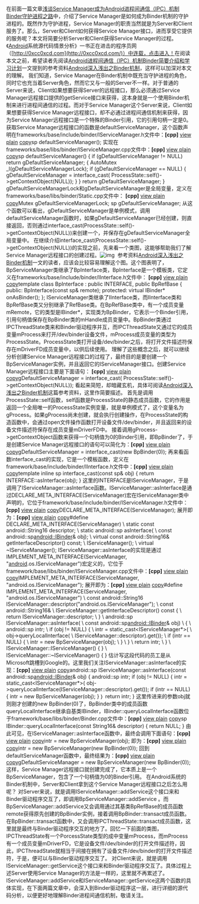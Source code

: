 在前面一篇文章[浅谈Service Manager成为Android进程间通信（IPC）机制Binder守护进程之路](http://blog.csdn.net/luoshengyang/article/details/6621566)中，介绍了Service Manager是如何成为Binder机制的守护进程的。既然作为守护进程，Service Manager的职责当然就是为Server和Client服务了。那么，Server和Client如何获得Service Manager接口，进而享受它提供的服务呢？本文将简要分析Server和Client获得Service Manager的过程。《[Android](http://lib.csdn.net/base/android)系统源代码情景分析》一书正在进击的程序员网（[http://0xcc0xcd.com](http://0xcc0xcd.com/)）中连载，点击进入！
​        在阅读本文之前，希望读者先阅读[Android进程间通信（IPC）机制Binder简要介绍和学习计划](http://blog.csdn.net/luoshengyang/article/details/6618363)一文提到的参考资料[Android深入浅出之Binder机制](http://www.cnblogs.com/innost/archive/2011/01/09/1931456.html)，这样可以加深对本文的理解。        我们知道，Service Manager在Binder机制中既充当守护进程的角色，同时它也充当着Server角色，然而它又与一般的Server不一样。对于普通的Server来说，Client如果想要获得Server的远程接口，那么必须通过Service Manager远程接口提供的getService接口来获得，这本身就是一个使用Binder机制来进行进程间通信的过程。而对于Service Manager这个Server来说，Client如果想要获得Service Manager远程接口，却不必通过进程间通信机制来获得，因为Service Manager远程接口是一个特殊的Binder引用，它的引用句柄一定是0。        获取Service Manager远程接口的函数是defaultServiceManager，这个函数声明在frameworks/base/include/binder/IServiceManager.h文件中：**[cpp]** [view plain](http://blog.csdn.net/luoshengyang/article/details/6627260#) [copy](http://blog.csdn.net/luoshengyang/article/details/6627260#)sp<IServiceManager> defaultServiceManager();         实现在frameworks/base/libs/binder/IServiceManager.cpp文件中：**[cpp]** [view plain](http://blog.csdn.net/luoshengyang/article/details/6627260#) [copy](http://blog.csdn.net/luoshengyang/article/details/6627260#)sp<IServiceManager> defaultServiceManager()  {        if (gDefaultServiceManager != NULL) return gDefaultServiceManager;        {          AutoMutex _l(gDefaultServiceManagerLock);          if (gDefaultServiceManager == NULL) {              gDefaultServiceManager = interface_cast<IServiceManager>(                  ProcessState::self()->getContextObject(NULL));          }      }        return gDefaultServiceManager;  }          gDefaultServiceManagerLock和gDefaultServiceManager是全局变量，定义在frameworks/base/libs/binder/Static.cpp文件中：
**[cpp]** [view plain](http://blog.csdn.net/luoshengyang/article/details/6627260#) [copy](http://blog.csdn.net/luoshengyang/article/details/6627260#)Mutex gDefaultServiceManagerLock;  sp<IServiceManager> gDefaultServiceManager;          从这个函数可以看出，gDefaultServiceManager是单例模式，调用defaultServiceManager函数时，如果gDefaultServiceManager已经创建，则直接返回，否则通过interface_cast<IServiceManager>(ProcessState::self()->getContextObject(NULL))来创建一个，并保存在gDefaultServiceManager全局变量中。       在继续介绍interface_cast<IServiceManager>(ProcessState::self()->getContextObject(NULL))的实现之前，先来看一个类图，这能够帮助我们了解Service Manager远程接口的创建过程。![img](http://hi.csdn.net/attachment/201107/22/0_1311363642X5Cd.gif)
​        参考资料[Android深入浅出之Binder机制](http://www.cnblogs.com/innost/archive/2011/01/09/1931456.html)一文的读者，应该会比较容易理解这个图。这个图表明了，BpServiceManager类继承了BpInterface<IServiceManager>类，BpInterface是一个模板类，它定义在frameworks/base/include/binder/IInterface.h文件中：
**[cpp]** [view plain](http://blog.csdn.net/luoshengyang/article/details/6627260#) [copy](http://blog.csdn.net/luoshengyang/article/details/6627260#)template<typename INTERFACE>  class BpInterface : public INTERFACE, public BpRefBase  {  public:      BpInterface(const sp<IBinder>& remote);    protected:      virtual IBinder* onAsBinder();  };          IServiceManager类继承了IInterface类，而IInterface类和BpRefBase类又分别继承了RefBase类。在BpRefBase类中，有一个成员变量mRemote，它的类型是IBinder*，实现类为BpBinder，它表示一个Binder引用，引用句柄值保存在BpBinder类的mHandle成员变量中。BpBinder类通过IPCThreadState类来和Binder驱动程序并互，而IPCThreadState又通过它的成员变量mProcess来打开/dev/binder设备文件，mProcess成员变量的类型为ProcessState。ProcessState类打开设备/dev/binder之后，将打开文件描述符保存在mDriverFD成员变量中，以供后续使用。        理解了这些概念之后，就可以继续分析创建Service Manager远程接口的过程了，最终目的是要创建一个BpServiceManager实例，并且返回它的IServiceManager接口。创建Service Manager远程接口主要是下面语句：
**[cpp]** [view plain](http://blog.csdn.net/luoshengyang/article/details/6627260#) [copy](http://blog.csdn.net/luoshengyang/article/details/6627260#)gDefaultServiceManager = interface_cast<IServiceManager>(      ProcessState::self()->getContextObject(NULL));          看起来简短，却暗藏玄机，具体可阅读[Android深入浅出之Binder机制](http://www.cnblogs.com/innost/archive/2011/01/09/1931456.html)这篇参考资料，这里作简要描述。        首先是调用ProcessState::self函数，self函数是ProcessState的静态成员函数，它的作用是返回一个全局唯一的ProcessState实例变量，就是单例模式了，这个变量名为gProcess。如果gProcess尚未创建，就会执行创建操作，在ProcessState的构造函数中，会通过open文件操作函数打开设备文件/dev/binder，并且返回来的设备文件描述符保存在成员变量mDriverFD中。        接着调用gProcess->getContextObject函数来获得一个句柄值为0的Binder引用，即BpBinder了，于是创建Service Manager远程接口的语句可以简化为：**[cpp]** [view plain](http://blog.csdn.net/luoshengyang/article/details/6627260#) [copy](http://blog.csdn.net/luoshengyang/article/details/6627260#)gDefaultServiceManager = interface_cast<IServiceManager>(new BpBinder(0));          再来看函数interface_cast<IServiceManager>的实现，它是一个模板函数，定义在framework/base/include/binder/IInterface.h文件中：**[cpp]** [view plain](http://blog.csdn.net/luoshengyang/article/details/6627260#) [copy](http://blog.csdn.net/luoshengyang/article/details/6627260#)template<typename INTERFACE>  inline sp<INTERFACE> interface_cast(const sp<IBinder>& obj)  {      return INTERFACE::asInterface(obj);  }          这里的INTERFACE是IServiceManager，于是调用了IServiceManager::asInterface函数。IServiceManager::asInterface是通过DECLARE_META_INTERFACE(ServiceManager)宏在IServiceManager类中声明的，它位于framework/base/include/binder/IServiceManager.h文件中：**[cpp]** [view plain](http://blog.csdn.net/luoshengyang/article/details/6627260#) [copy](http://blog.csdn.net/luoshengyang/article/details/6627260#)DECLARE_META_INTERFACE(ServiceManager);          展开即为：**[cpp]** [view plain](http://blog.csdn.net/luoshengyang/article/details/6627260#) [copy](http://blog.csdn.net/luoshengyang/article/details/6627260#)#define DECLARE_META_INTERFACE(ServiceManager)                              \      static const android::String16 descriptor;                          \      static android::sp<IServiceManager> asInterface(                    \      const android::sp<android::IBinder>& obj);                          \      virtual const android::String16& getInterfaceDescriptor() const;    \      IServiceManager();                                                  \      virtual ~IServiceManager();                                                  IServiceManager::asInterface的实现是通过IMPLEMENT_META_INTERFACE(ServiceManager, "[android](http://lib.csdn.net/base/android).os.IServiceManager")宏定义的，它位于framework/base/libs/binder/IServiceManager.cpp文件中：**[cpp]** [view plain](http://blog.csdn.net/luoshengyang/article/details/6627260#) [copy](http://blog.csdn.net/luoshengyang/article/details/6627260#)IMPLEMENT_META_INTERFACE(ServiceManager, "android.os.IServiceManager");         展开即为：**[cpp]** [view plain](http://blog.csdn.net/luoshengyang/article/details/6627260#) [copy](http://blog.csdn.net/luoshengyang/article/details/6627260#)#define IMPLEMENT_META_INTERFACE(ServiceManager, "android.os.IServiceManager")                 \      const android::String16 IServiceManager::descriptor("android.os.IServiceManager");     \      const android::String16&                                   \      IServiceManager::getInterfaceDescriptor() const {                                      \      return IServiceManager::descriptor;                                                    \      }                                                                                      \      android::sp<IServiceManager> IServiceManager::asInterface(                             \      const android::sp<android::IBinder>& obj)                                              \      {                                                                                      \      android::sp<IServiceManager> intr;                                                     \      if (obj != NULL) {                                                                     \      intr = static_cast<IServiceManager*>(                                                  \      obj->queryLocalInterface(                                                              \      IServiceManager::descriptor).get());                                                   \      if (intr == NULL) {                                                                    \      intr = new BpServiceManager(obj);                                                      \      }                                                                                      \      }                                                                                      \      return intr;                                                                           \      }                                                                                      \      IServiceManager::IServiceManager() { }                                                 \      IServiceManager::~IServiceManager() { }                 估计写这段代码的员工是从Microsoft跳槽到Google的。这里我们关注IServiceManager::asInterface的实现：**[cpp]** [view plain](http://blog.csdn.net/luoshengyang/article/details/6627260#) [copy](http://blog.csdn.net/luoshengyang/article/details/6627260#)android::sp<IServiceManager> IServiceManager::asInterface(const android::sp<android::IBinder>& obj)                                                {                                                                                           android::sp<IServiceManager> intr;                                                                if (obj != NULL) {                                                                               intr = static_cast<IServiceManager*>(                                                                        obj->queryLocalInterface(IServiceManager::descriptor).get());                    if (intr == NULL) {                              intr = new BpServiceManager(obj);                                                  }                                                ｝      return intr;                                    }              这里传进来的参数obj就则刚才创建的new BpBinder(0)了，BpBinder类中的成员函数queryLocalInterface继承自基类IBinder，IBinder::queryLocalInterface函数位于framework/base/libs/binder/Binder.cpp文件中：**[cpp]** [view plain](http://blog.csdn.net/luoshengyang/article/details/6627260#) [copy](http://blog.csdn.net/luoshengyang/article/details/6627260#)sp<IInterface>  IBinder::queryLocalInterface(const String16& descriptor)  {      return NULL;  }           由此可见，在IServiceManager::asInterface函数中，最终会调用下面语句：**[cpp]** [view plain](http://blog.csdn.net/luoshengyang/article/details/6627260#) [copy](http://blog.csdn.net/luoshengyang/article/details/6627260#)intr = new BpServiceManager(obj);            即为：**[cpp]** [view plain](http://blog.csdn.net/luoshengyang/article/details/6627260#) [copy](http://blog.csdn.net/luoshengyang/article/details/6627260#)intr = new BpServiceManager(new BpBinder(0));           回到defaultServiceManager函数中，最终结果为：**[cpp]** [view plain](http://blog.csdn.net/luoshengyang/article/details/6627260#) [copy](http://blog.csdn.net/luoshengyang/article/details/6627260#)gDefaultServiceManager = new BpServiceManager(new BpBinder(0));          这样，Service Manager远程接口就创建完成了，它本质上是一个BpServiceManager，包含了一个句柄值为0的Binder引用。        在Android系统的Binder机制中，Server和Client拿到这个Service Manager远程接口之后怎么用呢？        对Server来说，就是调用IServiceManager::addService这个接口来和Binder驱动程序交互了，即调用BpServiceManager::addService 。而BpServiceManager::addService又会调用通过其基类BpRefBase的成员函数remote获得原先创建的BpBinder实例，接着调用BpBinder::transact成员函数。在BpBinder::transact函数中，又会调用IPCThreadState::transact成员函数，这里就是最终与Binder驱动程序交互的地方了。回忆一下前面的类图，IPCThreadState有一个PorcessState类型的成中变量mProcess，而mProcess有一个成员变量mDriverFD，它是设备文件/dev/binder的打开文件描述符，因此，IPCThreadState就相当于间接在拥有了设备文件/dev/binder的打开文件描述符，于是，便可以与Binder驱动程序交互了。       对Client来说，就是调用IServiceManager::getService这个接口来和Binder驱动程序交互了。具体过程上述Server使用Service Manager的方法是一样的，这里就不再累述了。      IServiceManager::addService和IServiceManager::getService这两个函数的具体实现，在下面两篇文章中，会深入到Binder驱动程序这一层，进行详细的源代码分析，以便更好地理解Binder进程间通信机制，敬请关注。